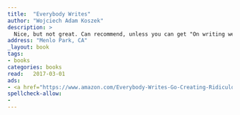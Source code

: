 ```yaml
---
title:  "Everybody Writes"
author: "Wojciech Adam Koszek"
description: >
  Nice, but not great. Can recommend, unless you can get "On writing well"
address: "Menlo Park, CA"
_layout: book
tags:
- books
categories: books
read:	2017-03-01
ads:
- <a href="https://www.amazon.com/Everybody-Writes-Go-Creating-Ridiculously/dp/1118905555/ref=as_li_ss_il?ie=UTF8&qid=1489047776&sr=8-1&keywords=everybody+writes&linkCode=li2&tag=wkoszek08-20&linkId=fcff5b54a864a7bfe1da694310c1535c" target="_blank"><img border="0" src="//ws-na.amazon-adsystem.com/widgets/q?_encoding=UTF8&ASIN=1118905555&Format=_SL160_&ID=AsinImage&MarketPlace=US&ServiceVersion=20070822&WS=1&tag=wkoszek08-20" ></a><img src="https://ir-na.amazon-adsystem.com/e/ir?t=wkoszek08-20&l=li2&o=1&a=1118905555" width="1" height="1" border="0" alt="" style="border:none !important; margin:0px !important;" />
spellcheck-allow:
- 
---
```


